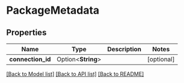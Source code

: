 # PackageMetadata

## Properties

Name | Type | Description | Notes
------------ | ------------- | ------------- | -------------
**connection_id** | Option<**String**> |  | [optional]

[[Back to Model list]](../README.md#documentation-for-models) [[Back to API list]](../README.md#documentation-for-api-endpoints) [[Back to README]](../README.md)


